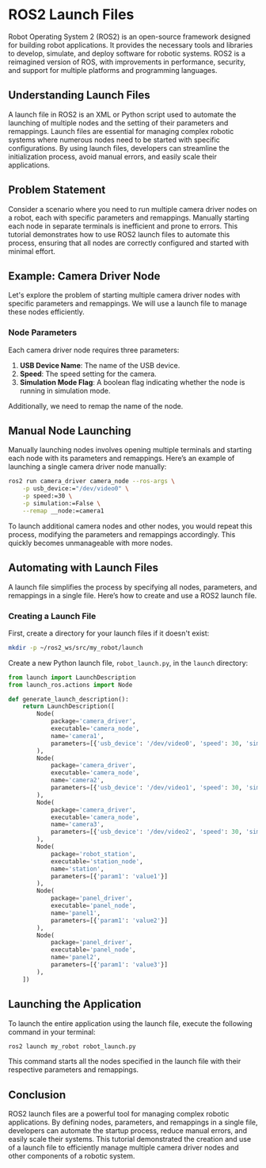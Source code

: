 #  ROS2 Launch Files

Robot Operating System 2 (ROS2) is an open-source framework designed for building robot applications. It provides the necessary tools and libraries to develop, simulate, and deploy software for robotic systems. ROS2 is a reimagined version of ROS, with improvements in performance, security, and support for multiple platforms and programming languages.

## Understanding Launch Files

A launch file in ROS2 is an XML or Python script used to automate the launching of multiple nodes and the setting of their parameters and remappings. Launch files are essential for managing complex robotic systems where numerous nodes need to be started with specific configurations. By using launch files, developers can streamline the initialization process, avoid manual errors, and easily scale their applications.

## Problem Statement

Consider a scenario where you need to run multiple camera driver nodes on a robot, each with specific parameters and remappings. Manually starting each node in separate terminals is inefficient and prone to errors. This tutorial demonstrates how to use ROS2 launch files to automate this process, ensuring that all nodes are correctly configured and started with minimal effort.

## Example: Camera Driver Node

Let's explore the problem of starting multiple camera driver nodes with specific parameters and remappings. We will use a launch file to manage these nodes efficiently.

### Node Parameters

Each camera driver node requires three parameters:
1. **USB Device Name**: The name of the USB device.
2. **Speed**: The speed setting for the camera.
3. **Simulation Mode Flag**: A boolean flag indicating whether the node is running in simulation mode.

Additionally, we need to remap the name of the node.

## Manual Node Launching

Manually launching nodes involves opening multiple terminals and starting each node with its parameters and remappings. Here’s an example of launching a single camera driver node manually:

```bash
ros2 run camera_driver camera_node --ros-args \
    -p usb_device:="/dev/video0" \
    -p speed:=30 \
    -p simulation:=False \
    --remap __node:=camera1
```

To launch additional camera nodes and other nodes, you would repeat this process, modifying the parameters and remappings accordingly. This quickly becomes unmanageable with more nodes.

## Automating with Launch Files

A launch file simplifies the process by specifying all nodes, parameters, and remappings in a single file. Here’s how to create and use a ROS2 launch file.

### Creating a Launch File

First, create a directory for your launch files if it doesn't exist:

```bash
mkdir -p ~/ros2_ws/src/my_robot/launch
```

Create a new Python launch file, `robot_launch.py`, in the `launch` directory:

```python
from launch import LaunchDescription
from launch_ros.actions import Node

def generate_launch_description():
    return LaunchDescription([
        Node(
            package='camera_driver',
            executable='camera_node',
            name='camera1',
            parameters=[{'usb_device': '/dev/video0', 'speed': 30, 'simulation': False}]
        ),
        Node(
            package='camera_driver',
            executable='camera_node',
            name='camera2',
            parameters=[{'usb_device': '/dev/video1', 'speed': 30, 'simulation': False}]
        ),
        Node(
            package='camera_driver',
            executable='camera_node',
            name='camera3',
            parameters=[{'usb_device': '/dev/video2', 'speed': 30, 'simulation': False}]
        ),
        Node(
            package='robot_station',
            executable='station_node',
            name='station',
            parameters=[{'param1': 'value1'}]
        ),
        Node(
            package='panel_driver',
            executable='panel_node',
            name='panel1',
            parameters=[{'param1': 'value2'}]
        ),
        Node(
            package='panel_driver',
            executable='panel_node',
            name='panel2',
            parameters=[{'param1': 'value3'}]
        ),
    ])
```

## Launching the Application

To launch the entire application using the launch file, execute the following command in your terminal:

```bash
ros2 launch my_robot robot_launch.py
```

This command starts all the nodes specified in the launch file with their respective parameters and remappings.

## Conclusion

ROS2 launch files are a powerful tool for managing complex robotic applications. By defining nodes, parameters, and remappings in a single file, developers can automate the startup process, reduce manual errors, and easily scale their systems. This tutorial demonstrated the creation and use of a launch file to efficiently manage multiple camera driver nodes and other components of a robotic system.